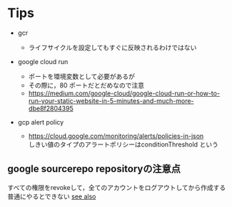 # Tips
- gcr
    - ライフサイクルを設定してもすぐに反映されるわけではない
- google cloud run
    - ポートを環境変数として必要があるが
    - その際に，80 ポートだとだめなので注意
    - https://medium.com/google-cloud/google-cloud-run-or-how-to-run-your-static-website-in-5-minutes-and-much-more-dbe8f2804395

- gcp alert policy 
    - <https://cloud.google.com/monitoring/alerts/policies-in-json>  
しきい値のタイプのアラートポリシーはconditionThreshold という

## google sourcerepo repositoryの注意点
すべての権限をrevokeして，全てのアカウントをログアウトしてから作成する
普通にやるとできない
[see also](https://serverfault.com/questions/966583/mirror-github-to-cloud-source-repositories)